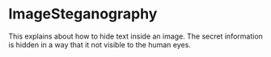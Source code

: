 # ImageSteganography
This explains about how to hide text inside an image. The secret information is hidden in a way that it not visible to the human eyes.
